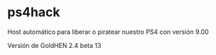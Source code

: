 # ps4hack 
Host automático para liberar o piratear nuestro PS4 con versión 9.00


Versión de GoldHEN 2.4 beta 13
